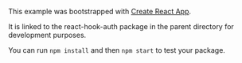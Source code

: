 This example was bootstrapped with [Create React App](https://github.com/facebook/create-react-app).

It is linked to the react-hook-auth package in the parent directory for development purposes.

You can run `npm install` and then `npm start` to test your package.
